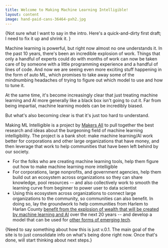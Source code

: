 ```yaml
---
title: Welcome to Making Machine Learning Intelligible!
layout: content
image: hand-paid-cans-36464-pxh2.jpg
---
```

{Not sure what I want to say in the intro. Here's a quick-and-dirty first draft; I need to fix it up and shrink it. }

Machine learning is powerful, but right now almost no one understands it. In the past 10 years, there's been an incredible explosion of work. Things that only a handful of experts could do with months of work can now be taken care of by someone with a little programming experience and a handful of lines of code. And now we are seeing even more exciting stuff happening in the form of auto ML, which promises to take away some of the mindnumbing headaches of trying to figure out which model to use and how to tune it.

At the same time, it's become increasingly clear that just treating machine learning and AI more generally like a black box isn't going to cut it. Far from being impartial, machine learning models can be incredibly biased.

But what's also becoming clear is that it's just too hard to understand.

Making ML Intelligible is a project by [Makers All](https://makersall.org) to pull together the best research and ideas about the burgeoning field of machine learning intelligibility. The project is a bank shot: make machine learning/AI work better for corporations and other large organizations that have money, and then leverage that work to help communities that have been left behind by our society.

- For the folks who are creating machine learning tools, help them figure out how to make machine learning more intelligible
- For corporations, large nonprofits, and government agencies, help them build out an ecosystem across organizations so they can share knowledge, pool resources --  and also collectively work to smooth the learning curve from beginner to power user to data scientist
- Using this ecosystem across organizations to connect large organizations to the community, so communities can also benefit. In doing so, lay the groundwork to help communities from Harlem to Harlan County [benefit from the explosion of wealth that will be created by machine learning and AI](https://toolkit.makersall.org)  over the next 20 years -- and develop a model that can be used for [other forms of emerging tech](https://toolkit.makersall.org/pages/70-civic/40-et-economy.html).

{Need to say something about how this is just v.0.1. The main goal of the site is to just consolidate info on what's being done right now. Once that's done, will start thinking about next steps.}

